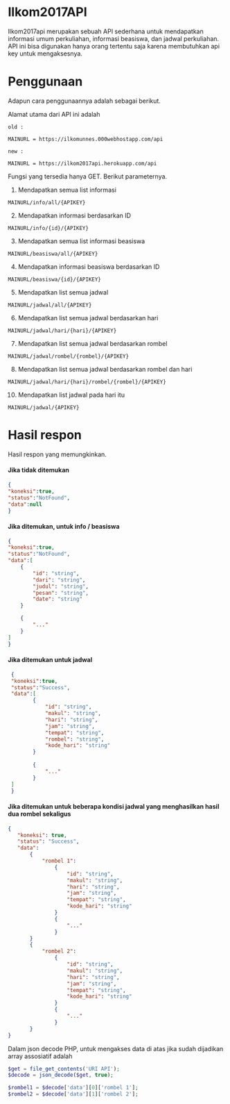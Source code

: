 # Ilkom2017API
Ilkom2017api merupakan sebuah API sederhana untuk mendapatkan informasi umum perkuliahan, informasi beasiswa, dan jadwal perkuliahan.
API ini bisa digunakan hanya orang tertentu saja karena membutuhkan api key untuk mengaksesnya.

# Penggunaan
Adapun cara penggunaannya adalah sebagai berikut.

Alamat utama dari API ini adalah

```
old :

MAINURL = https://ilkomunnes.000webhostapp.com/api

new :

MAINURL = https://ilkom2017api.herokuapp.com/api
```


Fungsi yang tersedia hanya GET. Berikut parameternya.


1. Mendapatkan semua list informasi

```
MAINURL/info/all/{APIKEY}
```

2. Mendapatkan informasi berdasarkan ID

```
MAINURL/info/{id}/{APIKEY}
```

3. Mendapatkan semua list informasi beasiswa

```
MAINURL/beasiswa/all/{APIKEY}
```

4. Mendapatkan informasi beasiswa berdasarkan ID


```
MAINURL/beasiswa/{id}/{APIKEY}
```

5. Mendapatkan list semua jadwal

```
MAINURL/jadwal/all/{APIKEY}
```

6. Mendapatkan list semua jadwal berdasarkan hari

```
MAINURL/jadwal/hari/{hari}/{APIKEY}
```

7. Mendapatkan list semua jadwal berdasarkan rombel

```
MAINURL/jadwal/rombel/{rombel}/{APIKEY}
```

8. Mendapatkan list semua jadwal berdasarkan rombel dan hari

```
MAINURL/jadwal/hari/{hari}/rombel/{rombel}/{APIKEY}
```

10. Mendapatkan list jadwal pada hari itu

```
MAINURL/jadwal/{APIKEY}
```


# Hasil respon
Hasil respon yang memungkinkan.


#### Jika tidak ditemukan

```json
{
"koneksi":true,
"status":"NotFound",
"data":null
}
```

#### Jika ditemukan, untuk info / beasiswa

```json
{
"koneksi":true,
"status":"NotFound",
"data":[
	{
		"id": "string",
		"dari": "string",
		"judul": "string",
		"pesan": "string",
		"date": "string"
	}

	{
		"..."
	}
]
}
```


#### Jika ditemukan untuk jadwal

```json
 {
 "koneksi":true,
 "status":"Success",
 "data":[
        {
            "id": "string",
            "makul": "string",
            "hari": "string",
            "jam": "string",
            "tempat": "string",
            "rombel": "string",
            "kode_hari": "string"
        }
 
        {
            "..."
        }
 ]
 }
 ```


#### Jika ditemukan untuk beberapa kondisi jadwal yang menghasilkan hasil dua rombel sekaligus

 ```json
 {
 	"koneksi": true,
 	"status": "Success",
 	"data":
 		{
 			"rombel 1":
 				{
 					"id": "string",
 					"makul": "string",
 					"hari": "string",
 					"jam": "string",
 					"tempat": "string",
 					"kode_hari": "string"
 				}
 				{
 					"..."
 				}
 		}
 		{
 			"rombel 2":
 				{
 					"id": "string",
 					"makul": "string",
 					"hari": "string",
 					"jam": "string",
 					"tempat": "string",
 					"kode_hari": "string"
 				}
 				{
 					"..."
 				}
 		}
 }
 ```


Dalam json decode PHP, untuk mengakses data di atas jika sudah dijadikan array assosiatif adalah 

 ```php
$get = file_get_contents('URI API');
$decode = json_decode($get, true);

$rombel1 = $decode['data'][0]['rombel 1'];
$rombel2 = $decode['data'][1]['rombel 2'];
```
